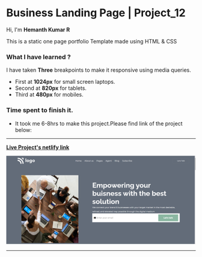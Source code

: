 # **Business Landing Page | Project_12**

Hi, I'm **Hemanth Kumar R**

This is a static one page portfolio Template made using HTML & CSS

### **What I have learned ?**

I have taken **Three** breakpoints to make it responsive using media queries.

- First at **1024px** for small screen laptops.
- Second at **820px** for tablets.
- Third at **480px** for mobiles.

### **Time spent to finish it.**

- It took me 6-8hrs to make this project.Please find link of the project below:

---

**[Live Project's netlify link](https://ubiquitous-taffy-b43e69.netlify.app/ "Project link")**

[![Project ScreenShot](./images/Screenshot.png)](https://ubiquitous-taffy-b43e69.netlify.app/ "Project link")

---
